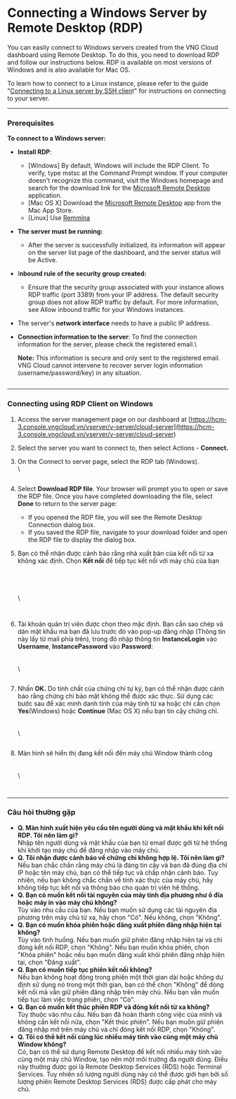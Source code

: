 # Connecting a Windows Server by Remote Desktop (RDP)

You can easily connect to Windows servers created from the VNG Cloud dashboard using Remote Desktop. To do this, you need to download RDP and follow our instructions below. RDP is available on most versions of Windows and is also available for Mac OS.

To learn how to connect to a Linux instance, please refer to the guide "[Connecting to a Linux server by SSH clien](1.-ssh-login-to-server-linux-hcm-03.md)t" for instructions on connecting to your server.

***

### Prerequisites <a href="#ketnoivaomaychuwindowssudungcongcuremotedesktop-rdp-dieukientienquyet" id="ketnoivaomaychuwindowssudungcongcuremotedesktop-rdp-dieukientienquyet"></a>

**To connect to a Windows server:**

* **Install RDP**:
  * \[Windows] By default, Windows will include the RDP Client. To verify, type mstsc at the Command Prompt window. If your computer doesn't recognize this command, visit the Windows homepage and search for the download link for the [Microsoft Remote Desktop ](https://www.microsoft.com/vi-vn/windows)application.
  * \[Mac OS X] Download the [Microsoft Remote Desktop](https://apps.apple.com/us/app/microsoft-remote-desktop/id1295203466?mt=12) app from the Mac App Store.
  * \[Linux] Use [Remmina](https://remmina.org/)
* **The server must be running:**
  * After the server is successfully initialized, its information will appear on the server list page of the dashboard, and the server status will be Active.
* I**nbound rule of the security group created:**
  * Ensure that the security group associated with your instance allows RDP traffic (port 3389) from your IP address. The default security group does not allow RDP traffic by default. For more information, see Allow inbound traffic for your Windows instances.
* The server's **network interface** needs to have a public IP address.
*   **Connection information to the server**: To find the connection information for the server, please check the registered email.\


    **Note:** This information is secure and only sent to the registered email. VNG Cloud cannot intervene to recover server login information (username/password/key) in any situation.

    <figure><img src="https://docs.vngcloud.vn/download/attachments/49650320/worddav389ef71d36ef264e4194036d7469d249.png?version=1&#x26;modificationDate=1681440047000&#x26;api=v2&#x26;effects=border-simple,blur-border" alt=""><figcaption></figcaption></figure>

***

### Connecting using RDP Client on Windows <a href="#ketnoivaomaychuwindowssudungcongcuremotedesktop-rdp-ketnoisudungclientrdptrenwindow" id="ketnoivaomaychuwindowssudungcongcuremotedesktop-rdp-ketnoisudungclientrdptrenwindow"></a>

1. Access the server management page on our dashboard at [https://hcm-3.console.vngcloud.vn/vserver/v-server/cloud-server](https://hcm-3.console.vngcloud.vn/vserver/v-server/cloud-server)
2. Select the server you want to connect to, then select Actions - **Connect.**
3.  On the Connect to server page, select the RDP tab (Windows).\
    \


    <figure><img src="https://docs.vngcloud.vn/download/attachments/49650320/image2023-7-20_14-29-59.png?version=1&#x26;modificationDate=1689838200000&#x26;api=v2&#x26;effects=border-simple,blur-border" alt=""><figcaption></figcaption></figure>
4. Select **Download RDP file**. Your browser will prompt you to open or save the RDP file. Once you have completed downloading the file, select **Done** to return to the server page:
   * If you opened the RDP file, you will see the Remote Desktop Connection dialog box.
   * If you saved the RDP file, navigate to your download folder and open the RDP file to display the dialog box.
5.  Bạn có thể nhận được cảnh báo rằng nhà xuất bản của kết nối từ xa không xác định. Chọn **Kết nối** để tiếp tục kết nối với máy chủ của bạn\
    \
    \
    \
    \
    \


    <figure><img src="https://docs.vngcloud.vn/download/attachments/49650320/image2023-7-20_16-14-21.png?version=1&#x26;modificationDate=1689844461000&#x26;api=v2" alt=""><figcaption></figcaption></figure>

    <figure><img src="https://docs.vngcloud.vn/download/attachments/49650320/image2023-7-20_16-38-43.png?version=1&#x26;modificationDate=1689845924000&#x26;api=v2&#x26;effects=border-simple,blur-border" alt=""><figcaption></figcaption></figure>
6.  Tài khoản quản trị viên được chọn theo mặc định. Bạn cần sao chép và dán mật khẩu mà bạn đã lưu trước đó vào pop-up đăng nhập (Thông tin này lấy từ mail phía trên), trong đó nhập thông tin **InstanceLogin** vào **Username**, **InstancePassword** vào **Password**:\
    \
    \
    \


    <figure><img src="https://docs.vngcloud.vn/download/attachments/49650320/image2023-7-20_16-41-27.png?version=1&#x26;modificationDate=1689846088000&#x26;api=v2&#x26;effects=border-simple,blur-border" alt=""><figcaption></figcaption></figure>
7.  Nhấn **OK.** Do tính chất của chứng chỉ tự ký, bạn có thể nhận được cảnh báo rằng chứng chỉ bảo mật không thể được xác thực. Sử dụng các bước sau để xác minh danh tính của máy tính từ xa hoặc chỉ cần chọn **Yes**(Windows) hoặc **Continue** (Mac OS X) nếu bạn tin cậy chứng chỉ.\
    \
    \
    \


    <figure><img src="https://docs.vngcloud.vn/download/attachments/49650320/image2023-7-20_16-45-39.png?version=1&#x26;modificationDate=1689846340000&#x26;api=v2" alt=""><figcaption></figcaption></figure>
8.  Màn hình sẽ hiển thị đang kết nối đến máy chủ Window thành công\
    \
    \
    \


    <figure><img src="https://docs.vngcloud.vn/download/attachments/49650320/image2023-7-20_16-47-59.png?version=1&#x26;modificationDate=1689846480000&#x26;api=v2&#x26;effects=border-simple,blur-border" alt=""><figcaption></figcaption></figure>

    <figure><img src="https://docs.vngcloud.vn/download/attachments/49650320/image2023-7-20_16-50-25.png?version=1&#x26;modificationDate=1689846626000&#x26;api=v2&#x26;effects=border-simple,blur-border" alt=""><figcaption></figcaption></figure>

***

### **Câu hỏi thường gặp** <a href="#ketnoivaomaychuwindowssudungcongcuremotedesktop-rdp-cauhoithuonggap" id="ketnoivaomaychuwindowssudungcongcuremotedesktop-rdp-cauhoithuonggap"></a>

* **Q. Màn hình xuất hiện yêu cầu tên người dùng và mật khẩu khi kết nối RDP. Tôi nên làm gì?**\
  Nhập tên người dùng và mật khẩu của bạn từ email được gởi từ hệ thống khi khởi tạo máy chủ để đăng nhập vào máy chủ.
* **Q. Tôi nhận được cảnh báo về chứng chỉ không hợp lệ. Tôi nên làm gì?**\
  Nếu bạn chắc chắn rằng máy chủ là đáng tin cậy và bạn đã đúng địa chỉ IP hoặc tên máy chủ, bạn có thể tiếp tục và chấp nhận cảnh báo. Tuy nhiên, nếu bạn không chắc chắn về tính xác thực của máy chủ, hãy không tiếp tục kết nối và thông báo cho quản trị viên hệ thống.
* **Q. Bạn có muốn kết nối tài nguyên của máy tính địa phương như ổ đĩa hoặc máy in vào máy chủ không?**\
  Tùy vào nhu cầu của bạn. Nếu bạn muốn sử dụng các tài nguyên địa phương trên máy chủ từ xa, hãy chọn "Có". Nếu không, chọn "Không".
* **Q. Bạn có muốn khóa phiên hoặc đăng xuất phiên đăng nhập hiện tại không?**\
  Tùy vào tình huống. Nếu bạn muốn giữ phiên đăng nhập hiện tại và chỉ đóng kết nối RDP, chọn "Không". Nếu bạn muốn khóa phiên, chọn "Khóa phiên" hoặc nếu bạn muốn đăng xuất khỏi phiên đăng nhập hiện tại, chọn "Đăng xuất".
* **Q. Bạn có muốn tiếp tục phiên kết nối không?**\
  Nếu bạn không hoạt động trong phiên một thời gian dài hoặc không dự định sử dụng nó trong một thời gian, bạn có thể chọn "Không" để đóng kết nối mà vẫn giữ phiên đăng nhập trên máy chủ. Nếu bạn vẫn muốn tiếp tục làm việc trong phiên, chọn "Có".
* **Q. Bạn có muốn kết thúc phiên RDP và đóng kết nối từ xa không?**\
  Tùy thuộc vào nhu cầu. Nếu bạn đã hoàn thành công việc của mình và không cần kết nối nữa, chọn "Kết thúc phiên". Nếu bạn muốn giữ phiên đăng nhập mở trên máy chủ và chỉ đóng kết nối RDP, chọn "Không".
* **Q. Tôi có thể kết nối cùng lúc nhiều máy tính vào cùng một máy chủ Window không?**\
  Có, bạn có thể sử dụng Remote Desktop để kết nối nhiều máy tính vào cùng một máy chủ Window, tạo nên một môi trường đa người dùng. Điều này thường được gọi là Remote Desktop Services (RDS) hoặc Terminal Services. Tuy nhiên số lượng người dùng này có thể được giới hạn bởi số lượng phiên Remote Desktop Services (RDS) được cấp phát cho máy chủ.

